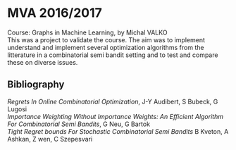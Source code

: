 # MVA 2016/2017
Course: Graphs in Machine Learning, by Michal VALKO  
This was a project to validate the course. The aim was to implement understand and implement several optimization algorithms from the litterature in a combinatorial semi bandit setting and to test and compare these on diverse issues.  
## Bibliography
*Regrets In Online Combinatorial Optimization*, J-Y Audibert, S Bubeck, G Lugosi  
*Importance Weighting Without Importance Weights: An Efficient Algorithm For Combinatorial Semi Bandits*, G Neu, G Bartok  
*Tight Regret bounds For Stochastic Combinatorial Semi Bandits* B Kveton, A Ashkan, Z wen, C Szepesvari  
